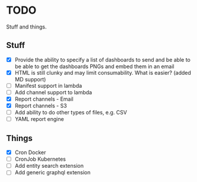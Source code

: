 # TODO

Stuff and things.

## Stuff

- [X] Provide the ability to specify a list of dashboards to send and be able to
  be able to get the dashboards PNGs and embed them in an email
- [X] HTML is still clunky and may limit consumability. What is easier? (added MD support)
- [ ] Manifest support in lambda
- [ ] Add channel support to lambda
- [X] Report channels - Email
- [X] Report channels - S3
- [ ] Add ability to do other types of files, e.g. CSV
- [ ] YAML report engine

## Things

- [X] Cron Docker
- [ ] CronJob Kubernetes
- [ ] Add entity search extension
- [ ] Add generic graphql extension
